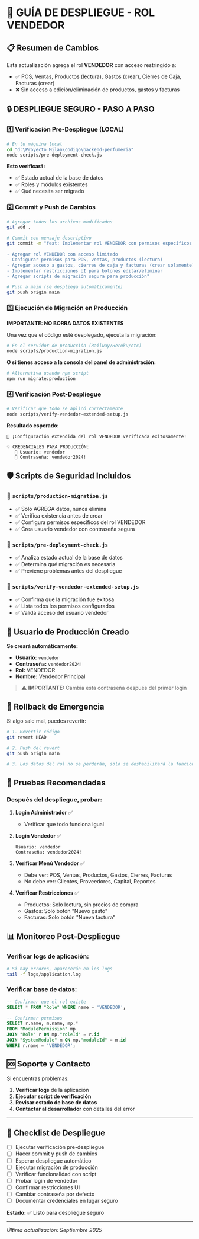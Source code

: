 # 🚀 GUÍA DE DESPLIEGUE - ROL VENDEDOR

## 📋 Resumen de Cambios

Esta actualización agrega el rol **VENDEDOR** con acceso restringido a:
- ✅ POS, Ventas, Productos (lectura), Gastos (crear), Cierres de Caja, Facturas (crear)
- ❌ Sin acceso a edición/eliminación de productos, gastos y facturas

## 🔒 DESPLIEGUE SEGURO - PASO A PASO

### 1️⃣ Verificación Pre-Despliegue (LOCAL)

```bash
# En tu máquina local
cd "d:\Proyecto Milan\codigo\backend-perfumeria"
node scripts/pre-deployment-check.js
```

**Esto verificará:**
- ✅ Estado actual de la base de datos
- ✅ Roles y módulos existentes
- ✅ Qué necesita ser migrado

### 2️⃣ Commit y Push de Cambios

```bash
# Agregar todos los archivos modificados
git add .

# Commit con mensaje descriptivo
git commit -m "feat: Implementar rol VENDEDOR con permisos específicos

- Agregar rol VENDEDOR con acceso limitado
- Configurar permisos para POS, ventas, productos (lectura)
- Agregar acceso a gastos, cierres de caja y facturas (crear solamente)
- Implementar restricciones UI para botones editar/eliminar
- Agregar scripts de migración segura para producción"

# Push a main (se despliega automáticamente)
git push origin main
```

### 3️⃣ Ejecución de Migración en Producción

**IMPORTANTE: NO BORRA DATOS EXISTENTES**

Una vez que el código esté desplegado, ejecuta la migración:

```bash
# En el servidor de producción (Railway/Heroku/etc)
node scripts/production-migration.js
```

**O si tienes acceso a la consola del panel de administración:**

```bash
# Alternativa usando npm script
npm run migrate:production
```

### 4️⃣ Verificación Post-Despliegue

```bash
# Verificar que todo se aplicó correctamente
node scripts/verify-vendedor-extended-setup.js
```

**Resultado esperado:**
```
🎉 ¡Configuración extendida del rol VENDEDOR verificada exitosamente!

💡 CREDENCIALES PARA PRODUCCIÓN:
   👤 Usuario: vendedor
   🔑 Contraseña: vendedor2024!
```

## 🛡️ Scripts de Seguridad Incluidos

### 📁 `scripts/production-migration.js`
- ✅ Solo AGREGA datos, nunca elimina
- ✅ Verifica existencia antes de crear
- ✅ Configura permisos específicos del rol VENDEDOR
- ✅ Crea usuario vendedor con contraseña segura

### 📁 `scripts/pre-deployment-check.js`
- ✅ Analiza estado actual de la base de datos
- ✅ Determina qué migración es necesaria
- ✅ Previene problemas antes del despliegue

### 📁 `scripts/verify-vendedor-extended-setup.js`
- ✅ Confirma que la migración fue exitosa
- ✅ Lista todos los permisos configurados
- ✅ Valida acceso del usuario vendedor

## 👤 Usuario de Producción Creado

**Se creará automáticamente:**
- **Usuario:** `vendedor`
- **Contraseña:** `vendedor2024!`
- **Rol:** VENDEDOR
- **Nombre:** Vendedor Principal

> ⚠️ **IMPORTANTE:** Cambia esta contraseña después del primer login

## 🔄 Rollback de Emergencia

Si algo sale mal, puedes revertir:

```bash
# 1. Revertir código
git revert HEAD

# 2. Push del revert
git push origin main

# 3. Los datos del rol no se perderán, solo se deshabilitará la funcionalidad
```

## 🧪 Pruebas Recomendadas

### Después del despliegue, probar:

1. **Login Administrador** ✅
   - Verificar que todo funciona igual

2. **Login Vendedor** ✅
   ```
   Usuario: vendedor
   Contraseña: vendedor2024!
   ```

3. **Verificar Menú Vendedor** ✅
   - Debe ver: POS, Ventas, Productos, Gastos, Cierres, Facturas
   - No debe ver: Clientes, Proveedores, Capital, Reportes

4. **Verificar Restricciones** ✅
   - Productos: Solo lectura, sin precios de compra
   - Gastos: Solo botón "Nuevo gasto"
   - Facturas: Solo botón "Nueva factura"

## 📊 Monitoreo Post-Despliegue

### Verificar logs de aplicación:
```bash
# Si hay errores, aparecerán en los logs
tail -f logs/application.log
```

### Verificar base de datos:
```sql
-- Confirmar que el rol existe
SELECT * FROM "Role" WHERE name = 'VENDEDOR';

-- Confirmar permisos
SELECT r.name, m.name, mp.*
FROM "ModulePermission" mp
JOIN "Role" r ON mp."roleId" = r.id
JOIN "SystemModule" m ON mp."moduleId" = m.id
WHERE r.name = 'VENDEDOR';
```

## 🆘 Soporte y Contacto

Si encuentras problemas:

1. **Verificar logs** de la aplicación
2. **Ejecutar script de verificación**
3. **Revisar estado de base de datos**
4. **Contactar al desarrollador** con detalles del error

---

## 📝 Checklist de Despliegue

- [ ] Ejecutar verificación pre-despliegue
- [ ] Hacer commit y push de cambios
- [ ] Esperar despliegue automático
- [ ] Ejecutar migración de producción
- [ ] Verificar funcionalidad con script
- [ ] Probar login de vendedor
- [ ] Confirmar restricciones UI
- [ ] Cambiar contraseña por defecto
- [ ] Documentar credenciales en lugar seguro

**Estado:** ✅ Listo para despliegue seguro

---

*Última actualización: Septiembre 2025*
